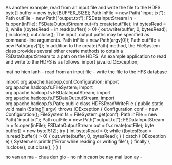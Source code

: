 As another example, read from an input file and write the file to the HDFS.
byte[] buffer = new byte[BUFFER_SIZE];
Path inFile = new Path("input.txt");
Path outFile = new Path("output.txt");
FSDataInputStream in = fs.open(inFile);
FSDataOutputStream out=fs.create(outFile);
int bytesRead = 0;
         while ((bytesRead = in.read(buffer)) > 0) {
           out.write(buffer, 0, bytesRead);       
}
in.close();
out.close();
The input, output paths may be specified as command-line arguments.
Path inFile = new Path(argv[0]);
Path outFile = new Path(argv[1]);
In addition to the create(Path) method, the FileSystem class provides several other create methods to obtain a FSDataOutputStream to a path on the HDFS.
An example application to read and write to the HDFS is as follows.
    import java.io.IOException;




mat no hien lanh - read from an input file - write the file to the HFS database 














import org.apache.hadoop.conf.Configuration;
    import org.apache.hadoop.fs.FileSystem;
    import org.apache.hadoop.fs.FSDataInputStream;
    import org.apache.hadoop.fs.FSDataOutputStream;
    import org.apache.hadoop.fs.Path;
    public class HDFSReadWriteFile {
      public static void main (String[] argv) throws IOException {
        Configuration conf = new Configuration();
       FileSystem fs = FileSystem.get(conf);
        Path inFile = new Path("input.txt");
        Path outFile = new Path("output.txt");
       FSDataInputStream in = fs.open(inFile);
        FSDataOutputStream out = fs.create(outFile);
       byte buffer[] = new byte[512];
        try {
          int bytesRead = 0;
          while ((bytesRead = in.read(buffer)) > 0) {
           out.write(buffer, 0, bytesRead);
          }
        } catch (IOException e) {
          System.err.println("Error while reading or writing file");
        } finally {
         in.close();
          out.close();
        }
      }
    }




no van an ma - chua den gio - no nhin caon be nay mai luon ay - 



